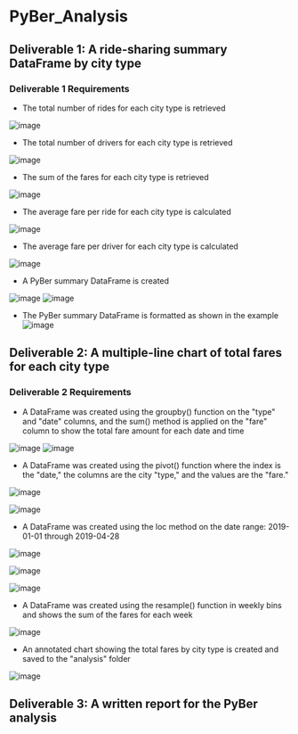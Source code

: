 # PyBer_Analysis
## Deliverable 1: A ride-sharing summary DataFrame by city type
### Deliverable 1 Requirements
* The total number of rides for each city type is retrieved

![image](https://user-images.githubusercontent.com/87340105/155786417-16b87a60-4c7f-4aff-b673-7b327e4cb4a0.png)

* The total number of drivers for each city type is retrieved

![image](https://user-images.githubusercontent.com/87340105/155786490-4a7206f6-0f75-400f-8f46-5dd044bd2467.png)

* The sum of the fares for each city type is retrieved

![image](https://user-images.githubusercontent.com/87340105/155786569-cfd484d7-4749-441b-bdcf-9aa17c3c36f6.png)

* The average fare per ride for each city type is calculated

![image](https://user-images.githubusercontent.com/87340105/155786851-d2cc426a-0c52-4690-9229-7639d41729b2.png)

* The average fare per driver for each city type is calculated

![image](https://user-images.githubusercontent.com/87340105/155786952-92ad7c8f-39bd-4f71-9666-f61ed94d2ddb.png)

* A PyBer summary DataFrame is created

![image](https://user-images.githubusercontent.com/87340105/155787062-5fc8d4f3-9dfa-4e80-ac7e-0f99efccea23.png)
![image](https://user-images.githubusercontent.com/87340105/155787274-43d06134-ef41-4857-8d37-a5340c57616f.png)

* The PyBer summary DataFrame is formatted as shown in the example
![image](https://user-images.githubusercontent.com/87340105/155787845-c3b13913-5f21-4bc3-932b-0c1ed8cefe26.png)


## Deliverable 2: A multiple-line chart of total fares for each city type
### Deliverable 2 Requirements

* A DataFrame was created using the groupby() function on the "type" and "date" columns, and the sum() method is applied on the "fare" column to show the total fare amount for each date and time

![image](https://user-images.githubusercontent.com/87340105/155791886-56919dbd-774c-4d79-b2d3-8687e207d264.png)
![image](https://user-images.githubusercontent.com/87340105/155792074-bb5457ef-6d82-4d8a-9bb2-a96e50cc0e76.png)

* A DataFrame was created using the pivot() function where the index is the "date," the columns are the city "type," and the values are the "fare."

![image](https://user-images.githubusercontent.com/87340105/155792352-8c425279-8757-4466-8d25-adad7cfb065c.png)

![image](https://user-images.githubusercontent.com/87340105/155802011-1b879cba-3ce0-4d58-b5fa-9d79113fe37a.png)

* A DataFrame was created using the loc method on the date range: 2019-01-01 through 2019-04-28

![image](https://user-images.githubusercontent.com/87340105/155802197-a51f3b91-7d1b-47f2-aabe-4bef262d564b.png)

![image](https://user-images.githubusercontent.com/87340105/155802344-b0fdd43b-429f-457e-875a-3508ad16a4c7.png)

![image](https://user-images.githubusercontent.com/87340105/155802738-c168f12f-34da-4354-90a6-bbc0ec1be15e.png)


* A DataFrame was created using the resample() function in weekly bins and shows the sum of the fares for each week

![image](https://user-images.githubusercontent.com/87340105/155802959-d98f9c27-89db-4c65-b805-5e9743edf9a8.png)

* An annotated chart showing the total fares by city type is created and saved to the "analysis" folder

![image](https://user-images.githubusercontent.com/87340105/155803025-35104cfd-7fef-4600-a64c-b275ca135027.png)

## Deliverable 3: A written report for the PyBer analysis
